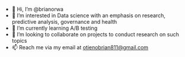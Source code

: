 - 👋 Hi, I’m @brianorwa
- 👀 I’m interested in Data science with an emphasis on research, predictive analysis, governance and health
- 🌱 I’m currently learning A/B testing
- 💞️ I’m looking to collaborate on projects to conduct research on such topics
- 📫 Reach me via my email at otienobrian811@gmail.com

<!---
brianorwa/brianorwa is a ✨ special ✨ repository because its `README.md` (this file) appears on your GitHub profile.
You can click the Preview link to take a look at your changes.
--->
